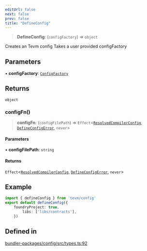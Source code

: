 ```yaml
---
editUrl: false
next: false
prev: false
title: "DefineConfig"
---
```


> **DefineConfig**: (`configFactory`) => `object`

Creates an Tevm config
Takes a user provided configFactory

## Parameters

• **configFactory**: [`ConfigFactory`](/reference/tevm/config/types/type-aliases/configfactory/)

## Returns

`object`

### configFn()

> **configFn**: (`configFilePath`) => `Effect`\<[`ResolvedCompilerConfig`](/reference/tevm/config/types/type-aliases/resolvedcompilerconfig/), [`DefineConfigError`](/reference/tevm/config/defineconfig/classes/defineconfigerror/), `never`\>

#### Parameters

• **configFilePath**: `string`

#### Returns

`Effect`\<[`ResolvedCompilerConfig`](/reference/tevm/config/types/type-aliases/resolvedcompilerconfig/), [`DefineConfigError`](/reference/tevm/config/defineconfig/classes/defineconfigerror/), `never`\>

## Example

```ts
import { defineConfig } from 'tevm/config'
export default defineConfig({
	foundryProject: true,
		libs: ['libs/contracts'],
	})
```

## Defined in

[bundler-packages/config/src/types.ts:92](https://github.com/evmts/tevm-monorepo/blob/main/bundler-packages/config/src/types.ts#L92)
